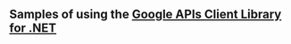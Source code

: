 ## Samples of using the [Google APIs Client Library for .NET](https://github.com/google/google-api-dotnet-client)
